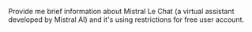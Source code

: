 Provide me brief information about Mistral Le Chat (a virtual assistant developed by Mistral AI) and it's using restrictions for free user account.